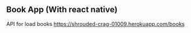 ## Book App (With react native)

API for load books
https://shrouded-crag-01009.herokuapp.com/books
